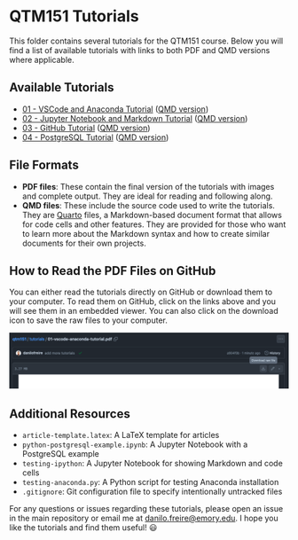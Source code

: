 # QTM151 Tutorials

This folder contains several tutorials for the QTM151 course. Below you will find a list of available tutorials with links to both PDF and QMD versions where applicable.

## Available Tutorials

- [01 - VSCode and Anaconda Tutorial](01-vscode-anaconda-tutorial.pdf) ([QMD version](01-vscode-anaconda-tutorial.qmd))
- [02 - Jupyter Notebook and Markdown Tutorial](02-jupyter-markdown-tutorial.pdf) ([QMD version](02-jupyter-markdown-tutorial.qmd))
- [03 - GitHub Tutorial](03-github-tutorial.pdf) ([QMD version](03-github-tutorial.qmd))
- [04 - PostgreSQL Tutorial](04-postgresql-tutorial.pdf) ([QMD version](04-postgresql-tutorial.qmd))

## File Formats

- **PDF files**: These contain the final version of the tutorials with images and complete output. They are ideal for reading and following along.
- **QMD files**: These include the source code used to write the tutorials. They are [Quarto](https://quarto.org/) files, a Markdown-based document format that allows for code cells and other features. They are provided for those who want to learn more about the Markdown syntax and how to create similar documents for their own projects.

## How to Read the PDF Files on GitHub

You can either read the tutorials directly on GitHub or download them to your computer. To read them on GitHub, click on the links above and you will see them in an embedded viewer. You can also click on the download icon to save the raw files to your computer.

![](images/github-pdf-viewer.png)

## Additional Resources

- `article-template.latex`: A LaTeX template for articles
- `python-postgresql-example.ipynb`: A Jupyter Notebook with a PostgreSQL example
- `testing-ipython`: A Jupyter Notebook for showing Markdown and code cells
- `testing-anaconda.py`: A Python script for testing Anaconda installation
- `.gitignore`: Git configuration file to specify intentionally untracked files

For any questions or issues regarding these tutorials, please open an issue in the main repository or email me at [danilo.freire@emory.edu](mailto:danilo.freire@emory.edu). I hope you like the tutorials and find them useful! :smiley:
